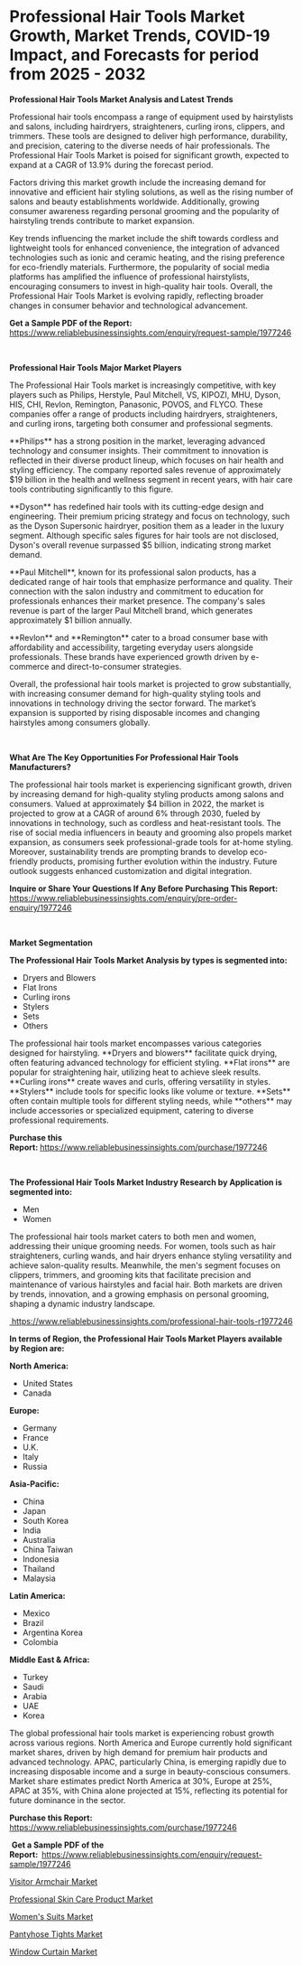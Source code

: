 <p><h1>Professional Hair Tools Market Growth, Market Trends, COVID-19 Impact, and Forecasts for period from 2025 - 2032</h1></p><p><strong>Professional Hair Tools Market Analysis and Latest Trends</strong></p>
<p><p>Professional hair tools encompass a range of equipment used by hairstylists and salons, including hairdryers, straighteners, curling irons, clippers, and trimmers. These tools are designed to deliver high performance, durability, and precision, catering to the diverse needs of hair professionals. The Professional Hair Tools Market is poised for significant growth, expected to expand at a CAGR of 13.9% during the forecast period. </p><p>Factors driving this market growth include the increasing demand for innovative and efficient hair styling solutions, as well as the rising number of salons and beauty establishments worldwide. Additionally, growing consumer awareness regarding personal grooming and the popularity of hairstyling trends contribute to market expansion. </p><p>Key trends influencing the market include the shift towards cordless and lightweight tools for enhanced convenience, the integration of advanced technologies such as ionic and ceramic heating, and the rising preference for eco-friendly materials. Furthermore, the popularity of social media platforms has amplified the influence of professional hairstylists, encouraging consumers to invest in high-quality hair tools. Overall, the Professional Hair Tools Market is evolving rapidly, reflecting broader changes in consumer behavior and technological advancement.</p></p>
<p><strong>Get a Sample PDF of the Report:&nbsp;</strong> <a href="https://www.reliablebusinessinsights.com/enquiry/request-sample/1977246?utm_campaign=60&utm_medium=2&utm_source=Github&utm_content=ia&utm_term=08022025&utm_id=professional-hair-tools">https://www.reliablebusinessinsights.com/enquiry/request-sample/1977246</a></p>
<p>&nbsp;</p>
<p><strong>Professional Hair Tools Major Market Players</strong></p>
<p><p>The Professional Hair Tools market is increasingly competitive, with key players such as Philips, Herstyle, Paul Mitchell, VS, KIPOZI, MHU, Dyson, HIS, CHI, Revlon, Remington, Panasonic, POVOS, and FLYCO. These companies offer a range of products including hairdryers, straighteners, and curling irons, targeting both consumer and professional segments.</p><p>**Philips** has a strong position in the market, leveraging advanced technology and consumer insights. Their commitment to innovation is reflected in their diverse product lineup, which focuses on hair health and styling efficiency. The company reported sales revenue of approximately $19 billion in the health and wellness segment in recent years, with hair care tools contributing significantly to this figure.</p><p>**Dyson** has redefined hair tools with its cutting-edge design and engineering. Their premium pricing strategy and focus on technology, such as the Dyson Supersonic hairdryer, position them as a leader in the luxury segment. Although specific sales figures for hair tools are not disclosed, Dyson's overall revenue surpassed $5 billion, indicating strong market demand.</p><p>**Paul Mitchell**, known for its professional salon products, has a dedicated range of hair tools that emphasize performance and quality. Their connection with the salon industry and commitment to education for professionals enhances their market presence. The company's sales revenue is part of the larger Paul Mitchell brand, which generates approximately $1 billion annually.</p><p>**Revlon** and **Remington** cater to a broad consumer base with affordability and accessibility, targeting everyday users alongside professionals. These brands have experienced growth driven by e-commerce and direct-to-consumer strategies.</p><p>Overall, the professional hair tools market is projected to grow substantially, with increasing consumer demand for high-quality styling tools and innovations in technology driving the sector forward. The market’s expansion is supported by rising disposable incomes and changing hairstyles among consumers globally.</p></p>
<p>&nbsp;</p>
<p><strong>What Are The Key Opportunities For Professional Hair Tools Manufacturers?</strong></p>
<p><p>The professional hair tools market is experiencing significant growth, driven by increasing demand for high-quality styling products among salons and consumers. Valued at approximately $4 billion in 2022, the market is projected to grow at a CAGR of around 6% through 2030, fueled by innovations in technology, such as cordless and heat-resistant tools. The rise of social media influencers in beauty and grooming also propels market expansion, as consumers seek professional-grade tools for at-home styling. Moreover, sustainability trends are prompting brands to develop eco-friendly products, promising further evolution within the industry. Future outlook suggests enhanced customization and digital integration.</p></p>
<p><strong>Inquire or Share Your Questions If Any Before Purchasing This Report:</strong> <a href="https://www.reliablebusinessinsights.com/enquiry/pre-order-enquiry/1977246?utm_campaign=60&utm_medium=2&utm_source=Github&utm_content=ia&utm_term=08022025&utm_id=professional-hair-tools">https://www.reliablebusinessinsights.com/enquiry/pre-order-enquiry/1977246</a></p>
<p>&nbsp;</p>
<p><strong>Market Segmentation</strong></p>
<p><strong>The Professional Hair Tools Market Analysis by types is segmented into:</strong></p>
<p><ul><li>Dryers and Blowers</li><li>Flat Irons</li><li>Curling irons</li><li>Stylers</li><li>Sets</li><li>Others</li></ul></p>
<p><p>The professional hair tools market encompasses various categories designed for hairstyling. **Dryers and blowers** facilitate quick drying, often featuring advanced technology for efficient styling. **Flat irons** are popular for straightening hair, utilizing heat to achieve sleek results. **Curling irons** create waves and curls, offering versatility in styles. **Stylers** include tools for specific looks like volume or texture. **Sets** often contain multiple tools for different styling needs, while **others** may include accessories or specialized equipment, catering to diverse professional requirements.</p></p>
<p><strong>Purchase this Report:&nbsp;</strong><a href="https://www.reliablebusinessinsights.com/purchase/1977246?utm_campaign=60&utm_medium=2&utm_source=Github&utm_content=ia&utm_term=08022025&utm_id=professional-hair-tools">https://www.reliablebusinessinsights.com/purchase/1977246</a></p>
<p>&nbsp;</p>
<p><strong>The Professional Hair Tools Market Industry Research by Application is segmented into:</strong></p>
<p><ul><li>Men</li><li>Women</li></ul></p>
<p><p>The professional hair tools market caters to both men and women, addressing their unique grooming needs. For women, tools such as hair straighteners, curling wands, and hair dryers enhance styling versatility and achieve salon-quality results. Meanwhile, the men's segment focuses on clippers, trimmers, and grooming kits that facilitate precision and maintenance of various hairstyles and facial hair. Both markets are driven by trends, innovation, and a growing emphasis on personal grooming, shaping a dynamic industry landscape.</p></p>
<p><a href="https://www.reliablebusinessinsights.com/professional-hair-tools-r1977246?utm_campaign=60&utm_medium=2&utm_source=Github&utm_content=ia&utm_term=08022025&utm_id=professional-hair-tools">&nbsp;https://www.reliablebusinessinsights.com/professional-hair-tools-r1977246</a></p>
<p><strong>In terms of Region, the Professional Hair Tools Market Players available by Region are:</strong></p>
<p>
    <p> <strong> North America: </strong>
        <ul>
            <li>United States</li>
            <li>Canada</li>
        </ul>
        </p> 
    <p> <strong> Europe: </strong>
        <ul>
            <li>Germany</li>
            <li>France</li>
            <li>U.K.</li>
            <li>Italy</li>
            <li>Russia</li>
        </ul>
        </p> 
    <p> <strong> Asia-Pacific: </strong>
        <ul>
            <li>China</li>
            <li>Japan</li>
            <li>South Korea</li>
            <li>India</li>
            <li>Australia</li>
            <li>China Taiwan</li>
            <li>Indonesia</li>
            <li>Thailand</li>
            <li>Malaysia</li>
        </ul>
        </p> 
    <p> <strong> Latin America: </strong>
        <ul>
            <li>Mexico</li>
            <li>Brazil</li>
            <li>Argentina Korea</li>
            <li>Colombia</li>
        </ul>
        </p> 
    <p> <strong> Middle East & Africa: </strong>
        <ul>
            <li>Turkey</li>
            <li>Saudi</li>
            <li>Arabia</li>
            <li>UAE</li>
            <li>Korea</li>
        </ul>
    </p>
    </p>
<p><p>The global professional hair tools market is experiencing robust growth across various regions. North America and Europe currently hold significant market shares, driven by high demand for premium hair products and advanced technology. APAC, particularly China, is emerging rapidly due to increasing disposable income and a surge in beauty-conscious consumers. Market share estimates predict North America at 30%, Europe at 25%, APAC at 35%, with China alone projected at 15%, reflecting its potential for future dominance in the sector.</p></p>
<p><strong>Purchase this Report: </strong><a href="https://www.reliablebusinessinsights.com/purchase/1977246?utm_campaign=60&utm_medium=2&utm_source=Github&utm_content=ia&utm_term=08022025&utm_id=professional-hair-tools">https://www.reliablebusinessinsights.com/purchase/1977246</a></p>
<p>&nbsp;<strong>Get a Sample PDF of the Report:&nbsp;&nbsp;</strong><a href="https://www.reliablebusinessinsights.com/enquiry/request-sample/1977246?utm_campaign=60&utm_medium=2&utm_source=Github&utm_content=ia&utm_term=08022025&utm_id=professional-hair-tools">https://www.reliablebusinessinsights.com/enquiry/request-sample/1977246</a></p>
<p><strong></strong></p>
<p><p><a href="https://github.com/jandedaboy1/Market-Research-Report-List-1/blob/main/visitor-armchair-market.md?utm_campaign=60&utm_medium=2&utm_source=Github&utm_content=ia&utm_term=08022025&utm_id=professional-hair-tools">Visitor Armchair Market</a></p><p><a href="https://github.com/djarixneoza/Market-Research-Report-List-1/blob/main/professional-skin-care-product-market.md?utm_campaign=60&utm_medium=2&utm_source=Github&utm_content=ia&utm_term=08022025&utm_id=professional-hair-tools">Professional Skin Care Product Market</a></p><p><a href="https://github.com/dushornerfe/Market-Research-Report-List-1/blob/main/womens-suits-market.md?utm_campaign=60&utm_medium=2&utm_source=Github&utm_content=ia&utm_term=08022025&utm_id=professional-hair-tools">Women's Suits Market</a></p><p><a href="https://github.com/sapsaidamary/Market-Research-Report-List-1/blob/main/pantyhose-tights-market.md?utm_campaign=60&utm_medium=2&utm_source=Github&utm_content=ia&utm_term=08022025&utm_id=professional-hair-tools">Pantyhose Tights Market</a></p><p><a href="https://github.com/akermigarib/Market-Research-Report-List-1/blob/main/window-curtain-market.md?utm_campaign=60&utm_medium=2&utm_source=Github&utm_content=ia&utm_term=08022025&utm_id=professional-hair-tools">Window Curtain Market</a></p></p>